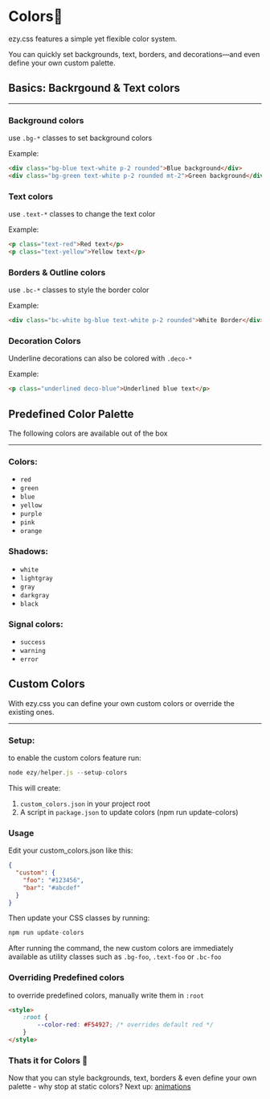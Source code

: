 # Colors🎨

ezy.css features a simple yet flexible color system.

You can quickly set backgrounds, text, borders, and decorations—and even define your own custom palette.

## Basics: Backrgound & Text colors

---

### Background colors

use `.bg-*` classes to set background colors

Example: 

```html
<div class="bg-blue text-white p-2 rounded">Blue background</div>
<div class="bg-green text-white p-2 rounded mt-2">Green background</div>
```

### Text colors

use `.text-*` classes to change the text color

Example:

```html
<p class="text-red">Red text</p>
<p class="text-yellow">Yellow text</p>
```

### Borders & Outline colors

use `.bc-*` classes to style the border color

Example: 

```html
<div class="bc-white bg-blue text-white p-2 rounded">White Border</div>
```

### Decoration Colors

Underline decorations can also be colored with `.deco-*`

Example:

```html
<p class="underlined deco-blue">Underlined blue text</p>
```

## Predefined Color Palette

The following colors are available out of the box

---

### Colors:

- `red`
- `green`
- `blue`
- `yellow`
- `purple`
- `pink`
- `orange`

### Shadows:

- `white`
- `lightgray`
- `gray`
- `darkgray`
- `black`

### Signal colors:

- `success`
- `warning`
- `error`

## Custom Colors

With ezy.css you can define your own custom colors or override the existing ones.

---

### Setup:

to enable the custom colors feature run:

```js
node ezy/helper.js --setup-colors
```

This will create:
1. `custom_colors.json` in your project root
2. A script in `package.json` to update colors (npm run update-colors)

### Usage

Edit your custom_colors.json like this:

```json
{
  "custom": {
    "foo": "#123456",
    "bar": "#abcdef"
  }
}
```

Then update your CSS classes by running:

```js
npm run update-colors
```

After running the command, the new custom colors are immediately available as utility classes such as `.bg-foo`, `.text-foo` or `.bc-foo`

### Overriding Predefined colors

to override predefined colors, manually write them in `:root`

```html
<style>
    :root {
        --color-red: #F54927; /* overrides default red */
    }
</style>
```

### Thats it for Colors 🎉

Now that you can style backgrounds, text, borders & even define your own palette - why stop at static colors? Next up: [animations](animations.md?id=Animations😎)